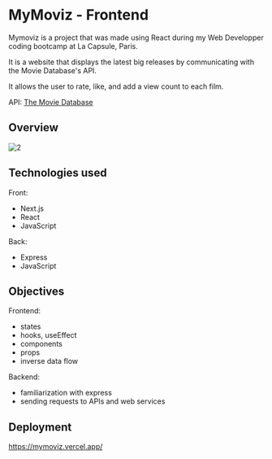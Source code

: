 # MyMoviz - Frontend

Mymoviz is a project that was made using React during my Web Developper coding bootcamp at La Capsule, Paris.

It is a website that displays the latest big releases by communicating with the Movie Database's API.

It allows the user to rate, like, and add a view count to each film.

API: [The Movie Database](https://www.themoviedb.org/)


## Overview
![2](https://user-images.githubusercontent.com/111971458/205298594-034ac17b-457b-4f05-8bc2-b11a7dfd50a3.png)


## Technologies used

Front:
+ Next.js
+ React
+ JavaScript

Back:
+ Express
+ JavaScript


## Objectives

Frontend:
+ states
+ hooks, useEffect
+ components
+ props
+ inverse data flow

Backend:
+ familiarization with express
+ sending requests to APIs and web services


## Deployment
https://mymoviz.vercel.app/
